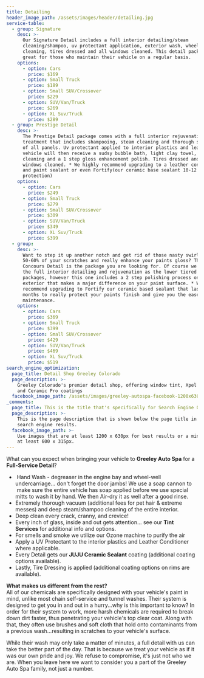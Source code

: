 ```yaml
---
title: Detailing
header_image_path: /assets/images/header/detailing.jpg
service-table:
  - group: Signature
    desc: >-
      Our Signature Detail includes a full interior detailing/steam
      cleaning/shampoo, uv protectant application, exterior wash, wheel
      cleaning, tires dressed and all windows cleaned. This detail package is
      great for those who maintain their vehicle on a regular basis.
    options:
      - option: Cars
        price: $169
      - option: Small Truck
        price: $189
      - option: Small SUV/Crossover
        price: $229
      - option: SUV/Van/Truck
        price: $269
      - option: XL Suv/Truck
        price: $289
  - group: Prestige Detail
    desc: >-
      The Prestige Detail package comes with a full interior rejuvenation
      treatment that includes shampooing, steam cleaning and thorough scrubbing
      of all panels. Uv protectant applied to interior plastics and leather. The
      vehicle will then receive a sudsy bubble bath, light clay towel, wheel
      cleaning and a 1 step gloss enhancement polish. Tires dressed and all
      windows cleaned. * We highly recommend upgrading to a leather conditioner
      and paint sealant or even Fortify(our ceramic base sealant 10-12 months
      protection)
    options:
      - option: Cars
        price: $249
      - option: Small Truck
        price: $279
      - option: Small SUV/Crossover
        price: $309
      - option: SUV/Van/Truck
        price: $349
      - option: XL Suv/Truck
        price: $399
  - group:
    desc: >-
      Want to step it up another notch and get rid of those nasty swirl marks,
      50-60% of your scratches and really enhance your paints gloss? The
      Concours Detail is the package you are looking for. Of course we include
      the full interior detailing and rejuvenation as the lower tiered detail
      packages, however this one includes a 2 step polishing process on the
      exterior that makes a major difference on your paint surface. * We highly
      recommend upgrading to Fortify our ceramic based sealant that lasts 10-12
      months to really protect your paints finish and give you the ease of
      maintenance.
    options:
      - option: Cars
        price: $369
      - option: Small Truck
        price: $399
      - option: Small SUV/Crossover
        price: $429
      - option: SUV/Van/Truck
        price: $469
      - option: XL Suv/Truck
        price: $519
search_engine_optimization:
  page_title: Detail Shop Greeley Colorado
  page_description: >-
    Greeley Colorado's premier detail shop, offering window tint, Xpel Clear bra
    and Ceramic Pro coatings
  facebook_image_path: /assets/images/greeley-autospa-facebook-1200x630.png
_comments:
  page_title: This is the title that's specifically for Search Engine Optimization.
  page_description: >-
    This is the page description that is shown below the page title in the
    search engine results.
  facebook_image_path: >-
    Use images that are at least 1200 x 630px for best results or a minimum of
    at least 600 x 315px.
---
```


What can you expect when bringing your vehicle to **Greeley Auto Spa** for a **Full-Service Detail**?&nbsp;

* &nbsp;Hand Wash - degreaser in the engine bay and wheel-well undercarriage... don't forget the door jambs\! We use a soap cannon to &nbsp;make sure the entire vehicle has soap applied before we use special mitts to wash it by hand. We then Air-dry it as well after a good rinse.
* Extremely thorough vacuum (additional fees for pet hair & extreme messes) and deep steam/shampoo cleaning of the entire interior.&nbsp;
* Deep clean every crack, cranny, and crevice\!
* Every inch of glass, inside and out gets attention... see our **Tint Services** for additional info and options.
* For smells and smoke we utilize our Ozone machine to purify the air
* Apply a UV Protectant to the interior plastics and Leather Conditioner where applicable.
* Every Detail gets our **JUJU Ceramic Sealant** coating (additional coating options available).
* Lastly, Tire Dressing is applied (additional coating options on rims are available).

**What makes us different from the rest?**<br>All of our chemicals are specifically designed with your vehicle's paint in mind, unlike most chain self-service and tunnel washes. Their system is designed to get you in and out in a hurry...why is this important to know? In order for their system to work, more harsh chemicals are required to break down dirt faster, thus penetrating your vehicle's top clear coat. Along with that, they often use brushes and soft cloth that hold onto contaminants from a previous wash...resulting in scratches to your vehicle's surface.&nbsp;

While their wash may only take a matter of minutes, a full detail with us can take the better part of the day. That is because we treat your vehicle as if it was our own pride and joy. We refuse to compromise, it's just not who we are. When you leave here we want to consider you a part of the Greeley Auto Spa family, not just a number.&nbsp;

